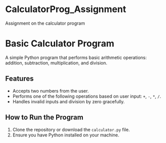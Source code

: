 # CalculatorProg_Assignment
Assignment on the calculator program
# Basic Calculator Program

A simple Python program that performs basic arithmetic operations: addition, subtraction, multiplication, and division.

## Features
- Accepts two numbers from the user.
- Performs one of the following operations based on user input: `+`, `-`, `*`, `/`.
- Handles invalid inputs and division by zero gracefully.

## How to Run the Program
1. Clone the repository or download the `calculator.py` file.
2. Ensure you have Python installed on your machine.

